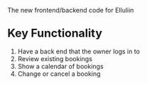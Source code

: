 The new frontend/backend code for Elluliin
## <big>Key Functionality</big>

1. Have a back end that the owner logs in to
2. Review existing bookings
3. Show a calendar of bookings
4. Change or cancel a booking
